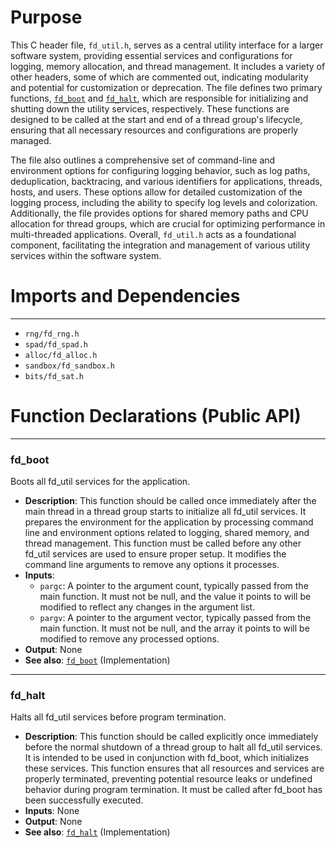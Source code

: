 # Purpose
This C header file, `fd_util.h`, serves as a central utility interface for a larger software system, providing essential services and configurations for logging, memory allocation, and thread management. It includes a variety of other headers, some of which are commented out, indicating modularity and potential for customization or deprecation. The file defines two primary functions, [`fd_boot`](#fd_boot) and [`fd_halt`](#fd_halt), which are responsible for initializing and shutting down the utility services, respectively. These functions are designed to be called at the start and end of a thread group's lifecycle, ensuring that all necessary resources and configurations are properly managed.

The file also outlines a comprehensive set of command-line and environment options for configuring logging behavior, such as log paths, deduplication, backtracing, and various identifiers for applications, threads, hosts, and users. These options allow for detailed customization of the logging process, including the ability to specify log levels and colorization. Additionally, the file provides options for shared memory paths and CPU allocation for thread groups, which are crucial for optimizing performance in multi-threaded applications. Overall, `fd_util.h` acts as a foundational component, facilitating the integration and management of various utility services within the software system.
# Imports and Dependencies

---
- `rng/fd_rng.h`
- `spad/fd_spad.h`
- `alloc/fd_alloc.h`
- `sandbox/fd_sandbox.h`
- `bits/fd_sat.h`


# Function Declarations (Public API)

---
### fd\_boot<!-- {{#callable_declaration:fd_boot}} -->
Boots all fd_util services for the application.
- **Description**: This function should be called once immediately after the main thread in a thread group starts to initialize all fd_util services. It prepares the environment for the application by processing command line and environment options related to logging, shared memory, and thread management. This function must be called before any other fd_util services are used to ensure proper setup. It modifies the command line arguments to remove any options it processes.
- **Inputs**:
    - `pargc`: A pointer to the argument count, typically passed from the main function. It must not be null, and the value it points to will be modified to reflect any changes in the argument list.
    - `pargv`: A pointer to the argument vector, typically passed from the main function. It must not be null, and the array it points to will be modified to remove any processed options.
- **Output**: None
- **See also**: [`fd_boot`](fd_util.c.driver.md#fd_boot)  (Implementation)


---
### fd\_halt<!-- {{#callable_declaration:fd_halt}} -->
Halts all fd_util services before program termination.
- **Description**: This function should be called explicitly once immediately before the normal shutdown of a thread group to halt all fd_util services. It is intended to be used in conjunction with fd_boot, which initializes these services. This function ensures that all resources and services are properly terminated, preventing potential resource leaks or undefined behavior during program termination. It must be called after fd_boot has been successfully executed.
- **Inputs**: None
- **Output**: None
- **See also**: [`fd_halt`](fd_util.c.driver.md#fd_halt)  (Implementation)


